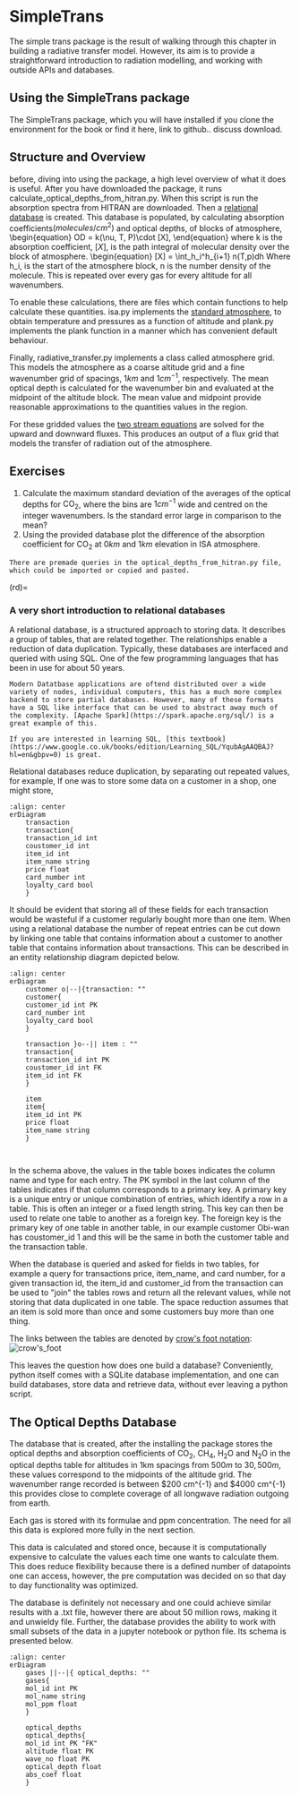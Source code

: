 # SimpleTrans
The simple trans package is the result of walking through this chapter in building a radiative transfer model. However, its aim is to provide a straightforward introduction to radiation modelling, and working with outside APIs and databases. 

## Using the SimpleTrans package

The SimpleTrans package, which you will have installed if you clone the environment for the book or find it here, link to github.. discuss download.

## Structure and Overview
before, diving into using the package, a high level overview of what it does is useful.
After you have downloaded the package, it runs calculate_optical_depths_from_hitran.py. When this script is run the absorption spectra from HITRAN are downloaded. Then a [relational database](rd) is created. This database is populated, by calculating absorption coefficients$(molecules/cm^2)$ and optical depths, of blocks of atmosphere,
\begin{equation}
OD = k(\nu, T, P)\cdot [X],
\end{equation}
where k is the absorption coefficient, $[X]$, is the path integral of molecular density over the block of atmosphere.
\begin{equation}
[X] = \int_h_i^h_{i+1} n(T,p)dh
Where h_i, is the start of the atmosphere block, n is the number density of the molecule. This is repeated over every gas for every altitude for all wavenumbers. 

To enable these calculations, there are files which contain functions to help calculate these quantities. isa.py implements the [standard atmosphere](./lorentzian_broadening.ipynb), to obtain temperature and pressures as a function of altitude and plank.py implements the plank function in a manner which has convenient default behaviour. 

Finally, radiative_transfer.py implements a class called atmosphere grid. This models the atmosphere as a coarse altitude grid and a fine wavenumber grid of spacings, $1 km$ and $1 cm^{-1}$, respectively. The mean optical depth is calculated for the wavenumber bin and evaluated at the midpoint of the altitude block. The mean value and midpoint provide reasonable approximations to the quantities values in the region. 

For these gridded values the [two stream equations](./radiative_transfer.ipynb) are solved for the upward and downward fluxes. This produces an output of a flux grid that models the transfer of radiation out of the atmosphere. 

## Exercises
1. Calculate the maximum standard deviation of the averages of the optical depths for $\textrm{CO}_2$, where the bins are $1 cm^{-1}$ wide and centred on the integer wavenumbers. Is the standard error large in comparison to the mean?
2. Using the provided database plot the difference of the absorption coefficient for $\textrm{CO}_2$ at $0 km$ and $1 km$ elevation in ISA atmosphere. 
```{tip}
There are premade queries in the optical_depths_from_hitran.py file, which could be imported or copied and pasted.
```

(rd)=
### A very short introduction to relational databases
A relational database, is a structured approach to storing data. It describes a group of tables, that are related together. The relationships enable a reduction of data duplication. Typically, these databases are interfaced and queried with using SQL. One of the few programming languages that has been in use for about 50 years.
```{margin}
Modern Datatbase applications are oftend distributed over a wide variety of nodes, individual computers, this has a much more complex backend to store partial databases. However, many of these formats have a SQL like interface that can be used to abstract away much of the complexity. [Apache Spark](https://spark.apache.org/sql/) is a great example of this.
``` 
```{note}
If you are interested in learning SQL, [this textbook](https://www.google.co.uk/books/edition/Learning_SQL/YqubAgAAQBAJ?hl=en&gbpv=0) is great.
```
Relational databases reduce duplication, by separating out repeated values, for example, If one was to store some data on a customer in a shop, one might store,

```{mermaid}
:align: center
erDiagram
    transaction 
    transaction{
    transaction_id int
    coustomer_id int
    item_id int 
    item_name string
    price float
    card_number int
    loyalty_card bool
    }
```

It should be evident that storing all of these fields for each transaction would be wasteful if a customer regularly bought more than one item. When using a relational database the number of repeat entries can be cut down by linking one table that contains information about a customer to another table that contains information about transactions. This can be described in an entity relationship diagram depicted below.

```{mermaid}
:align: center
erDiagram 
    customer o|--|{transaction: ""
    customer{
    customer_id int PK
    card_number int 
    loyalty_card bool 
    }
    
    transaction }o--|| item : ""
    transaction{
    transaction_id int PK
    coustomer_id int FK
    item_id int FK
    }
    
    item
    item{
    item_id int PK
    price float
    item_name string 
    }
    
    
```

In the schema above, the values in the table boxes indicates the column name and type for each entry. The PK symbol in the last column of the tables indicates if that column corresponds to a primary key. A primary key is a unique entry or unique combination of entries, which identify a row in a table. This is often an integer or a fixed length string. This key can then be used to relate one table to another as a foreign key. The foreign key is the primary key of one table in another table, in our example customer Obi-wan has coustomer_id 1 and this will be the same in both the customer table and the transaction table.

When the database is queried and asked for fields in two tables, for example a query for transactions price, item_name, and card number, for a given transaction id, the item_id and customer_id from the transaction can be used to "join" the tables rows and return all the relevant values, while not storing that data duplicated in one table. The space reduction assumes that an item is sold more than once and some customers buy more than one thing.

The links between the tables are denoted by [crow's foot notation](https://en.wikipedia.org/wiki/Entity%E2%80%93relationship_model#Crow's_foot_notation):
![crow's_foot](../Figures/crows_foot.png)

This leaves the question how does one build a database? Conveniently, python itself comes with a SQLite database implementation, and one can build databases, store data and retrieve data, without ever leaving a python script.

## The Optical Depths Database
The database that is created, after the installing the package stores the optical depths and absorption coefficients of $\textrm{CO}_2$, $\textrm{CH}_4$, $\textrm{H}_2\textrm{O}$ and $\textrm{N}_2\textrm{O}$ in the optical depths table for altitudes in 1km spacings from $500 m$ to $30,500 m$, these values correspond to the midpoints of the altitude grid. The wavenumber range recorded is between $200 cm^{-1} and $4000 cm^{-1} this provides close to complete coverage of all longwave radiation outgoing from earth.

Each gas is stored with its formulae and ppm concentration. The need for all this data is explored more fully in the next section.

This data is calculated and stored once, because it is computationally expensive to calculate the values each time one wants to calculate them. This does reduce flexibility because there is a defined number of datapoints one can access, however, the pre computation was decided on so that day to day functionality was optimized.

The database is definitely not necessary and one could achieve similar results with a .txt file, however there are about 50 million rows, making it and unwieldy file. Further, the database provides the ability to work with small subsets of the data in a jupyter notebook or python file. Its schema is presented below.

```{mermaid}
:align: center
erDiagram
    gases ||--|{ optical_depths: ""
    gases{
    mol_id int PK
    mol_name string
    mol_ppm float
    }
    
    optical_depths
    optical_depths{
    mol_id int PK "FK"
    altitude float PK
    wave_no float PK
    optical_depth float
    abs_coef float
    }
```